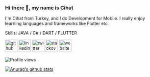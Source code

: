 ### Hi there 👋, my name is Cihat
I'm Cihat from Turkey, and I do Development for Mobile. I really enjoy learning languages ​​and frameworks like Flutter etc.

Skills: JAVA / C# / DART / FLUTTER



[<img src='https://cdn.jsdelivr.net/npm/simple-icons@3.0.1/icons/github.svg' alt='github' height='40'>](https://github.com/hestys)  [<img src='https://cdn.jsdelivr.net/npm/simple-icons@3.0.1/icons/linkedin.svg' alt='linkedin' height='40'>](https://www.linkedin.com/in/chtkb/)  [<img src='https://cdn.jsdelivr.net/npm/simple-icons@3.0.1/icons/twitter.svg' alt='twitter' height='40'>](https://twitter.com/KarabogaCihat)  [<img src='https://cdn.jsdelivr.net/npm/simple-icons@3.0.1/icons/stackoverflow.svg' alt='stackoverflow' height='40'>](https://stackoverflow.com/users/12655493)  [<img src='https://cdn.jsdelivr.net/npm/simple-icons@3.0.1/icons/icloud.svg' alt='website' height='40'>](http://www.cihatkaraboga.com/)  

![Profile views](https://gpvc.arturio.dev/hestys)  

[![Anurag's github stats](https://github-readme-stats.vercel.app/api?username=Hestys)](https://github.com/anuraghazra/github-readme-stats)
